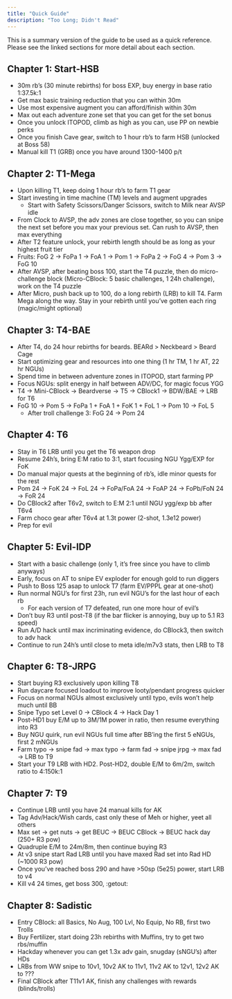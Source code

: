 ```yaml
---
title: "Quick Guide"
description: "Too Long; Didn't Read"
---
```


This is a summary version of the guide to be used as a quick reference. 
Please see the linked sections for more detail about each section.

## Chapter 1: Start-HSB
- 30m rb’s (30 minute rebirths) for boss EXP, buy energy in base ratio 1:37.5k:1
- Get max basic training reduction that you can within 30m
- Use most expensive augment you can afford/finish within 30m
- Max out each adventure zone set that you can get for the set bonus
- Once you unlock ITOPOD, climb as high as you can, use PP on newbie perks
- Once you finish Cave gear, switch to 1 hour rb’s to farm HSB (unlocked at Boss 58)
- Manual kill T1 (GRB) once you have around 1300-1400 p/t

## Chapter 2: T1-Mega
- Upon killing T1, keep doing 1 hour rb’s to farm T1 gear
- Start investing in time machine (TM) levels and augment upgrades
    - Start with Safety Scissors/Danger Scissors, switch to Milk near AVSP idle
- From Clock to AVSP, the adv zones are close together, so you can snipe the next set before you max your previous set. Can rush to AVSP, then max everything
- After T2 feature unlock, your rebirth length should be as long as your highest fruit tier
- Fruits: FoG 2 → FoPa 1 → FoA 1 → Pom 1 → FoPa 2 → FoG 4 → Pom 3 → FoG 10
- After AVSP, after beating boss 100, start the T4 puzzle, then do micro-challenge block (Micro-CBlock: 5 basic challenges, 1 24h challenge), work on the T4 puzzle
- After Micro, push back up to 100, do a long rebirth (LRB) to kill T4. Farm Mega along the way. Stay in your rebirth until you’ve gotten each ring (magic/might optional)

## Chapter 3: T4-BAE
- After T4, do 24 hour rebirths for beards. BEARd > Neckbeard > Beard Cage
- Start optimizing gear and resources into one thing (1 hr TM, 1 hr AT, 22 hr NGUs)
- Spend time in between adventure zones in ITOPOD, start farming PP
- Focus NGUs: split energy in half between ADV/DC, for magic focus YGG
- T4 → Mini-CBlock → Beardverse → T5 → CBlock1 → BDW/BAE → LRB for T6
- FoG 10 → Pom 5 → FoPa 1 + FoA 1 + FoK 1 + FoL 1 → Pom 10 → FoL 5 
    - After troll challenge 3: FoG 24 → Pom 24

## Chapter 4: T6
- Stay in T6 LRB until you get the T6 weapon drop
- Resume 24h’s, bring E:M ratio to 3:1, start focusing NGU Ygg/EXP for FoK
- Do manual major quests at the beginning of rb’s, idle minor quests for the rest
- Pom 24 → FoK 24 → FoL 24 → FoPa/FoA 24 → FoAP 24 → FoPb/FoN 24 → FoR 24
- Do CBlock2 after T6v2, switch to E:M 2:1 until NGU ygg/exp bb after T6v4
- Farm choco gear after T6v4 at 1.3t power (2-shot, 1.3e12 power)
- Prep for evil

## Chapter 5: Evil-IDP
- Start with a basic challenge (only 1, it’s free since you have to climb anyways)
- Early, focus on AT to snipe EV exploder for enough gold to run diggers
- Push to Boss 125 asap to unlock T7 (farm EV/PPPL gear at one-shot)
- Run normal NGU’s for first 23h, run evil NGU’s for the last hour of each rb
    - For each version of T7 defeated, run one more hour of evil’s
- Don’t buy R3 until post-T8 (if the bar flicker is annoying, buy up to 5.1 R3 speed)
- Run A/D hack until max incriminating evidence, do CBlock3, then switch to adv hack
- Continue to run 24h’s until close to meta idle/m7v3 stats, then LRB to T8

## Chapter 6: T8-JRPG
- Start buying R3 exclusively upon killing T8
- Run daycare focused loadout to improve looty/pendant progress quicker
- Focus on normal NGUs almost exclusively until typo, evils won’t help much until BB
- Snipe Typo set Level 0 → CBlock 4 → Hack Day 1
- Post-HD1 buy E/M up to 3M/1M power in ratio, then resume everything into R3
- Buy NGU quirk, run evil NGUs full time after BB’ing the first 5 eNGUs, first 2 mNGUs
- Farm typo → snipe fad → max typo → farm fad → snipe jrpg → max fad → LRB to T9
- Start your T9 LRB with HD2. Post-HD2, double E/M to 6m/2m, switch ratio to 4:150k:1

## Chapter 7: T9
- Continue LRB until you have 24 manual kills for AK
- Tag Adv/Hack/Wish cards, cast only these of Meh or higher, yeet all others
- Max set → get nuts → get BEUC → BEUC CBlock → BEUC hack day (250+ R3 pow)
- Quadruple E/M to 24m/8m, then continue buying R3
- At v3 snipe start Rad LRB until you have maxed Rad set into Rad HD (~1000 R3 pow)
- Once you’ve reached boss 290 and have >50sp (5e25) power, start LRB to v4
- Kill v4 24 times, get boss 300, :getout:

## Chapter 8: Sadistic
- Entry CBlock: all Basics, No Aug, 100 Lvl, No Equip, No RB, first two Trolls
- Buy Fertilizer, start doing 23h rebirths with Muffins, try to get two rbs/muffin
- Hackday whenever you can get 1.3x adv gain, snugday (sNGU’s) after HDs
- LRBs from WW snipe to 10v1, 10v2 AK to 11v1, 11v2 AK to 12v1, 12v2 AK to ???
- Final CBlock after T11v1 AK, finish any challenges with rewards (blinds/trolls)
